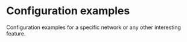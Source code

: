 # Configuration examples

Configuration examples for a specific network or any other interesting feature.
